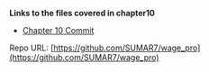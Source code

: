 **Links to the files covered in chapter10**

- [Chapter 10 Commit](https://github.com/SUMAR7/wage_pro/commit/69816bad72a0765e2917d982cc8c9399f9ef63a1)


Repo URL: [https://github.com/SUMAR7/wage_pro](https://github.com/SUMAR7/wage_pro)
